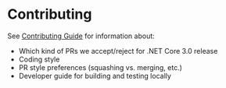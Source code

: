 # Contributing

See [Contributing Guide](../Documentation/contributing.md) for information about:

* Which kind of PRs we accept/reject for .NET Core 3.0 release
* Coding style
* PR style preferences (squashing vs. merging, etc.)
* Developer guide for building and testing locally
